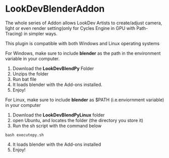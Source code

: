 # LookDevBlenderAddon

The whole series of Addon allows LookDev Artists to create/adjust camera, light or even render setting(only for Cycles Engine in GPU with Path-Tracing) in simpler ways. 

This plugin is compatible with both Windows and Linux operating systems

For Windows, make sure to include **blender** as the path in the environment variable in your computer.

1. Download the **LookDevBlendPy** Folder 
2. Unzips the folder
3. Run bat file
4. It loads blender with the Add-ons installed.
5. Enjoy!

For Linux, make sure to include **blender** as $PATH (i.e.enviornment variable) in your computer
1. Download the **LookDevBlendPyLinux** folder
2. open Ubuntu, and locates the folder (the directory you store it)
3. Run the sh script with the command below
```
bash executepy.sh
 ```
4. It loads blender with the Add-ons installed
5. Enjoy!

